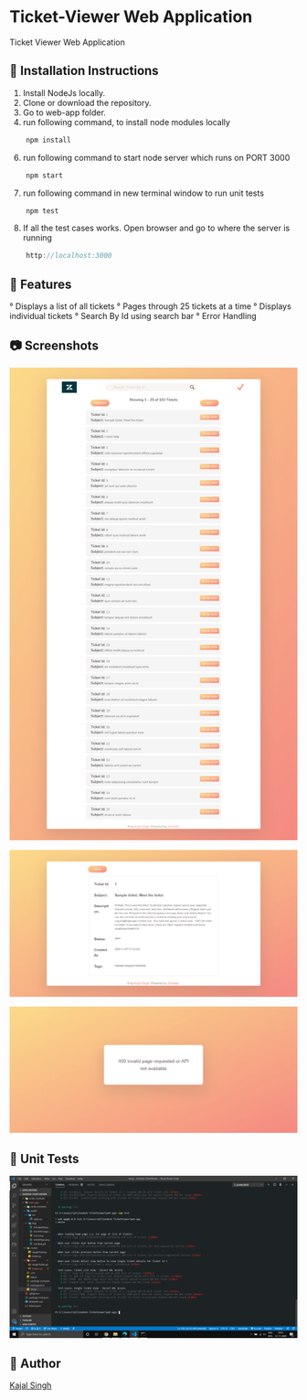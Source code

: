 # Ticket-Viewer Web Application
Ticket Viewer Web Application

## 🚀 Installation Instructions

1. Install NodeJs locally.
2. Clone or download the repository.
4. Go to web-app folder. 
5. run following command, to install node modules locally
```javascript
    npm install
```
6. run following command to start node server which runs on PORT 3000
```javascript
    npm start
```
7. run following command in new terminal window to run unit tests
```javascript
    npm test
```
8. If all the test cases works. Open browser and go to where the server is running
```javascript
    http://localhost:3000
```
## 📢 Features
° Displays a list of all tickets
° Pages through 25 tickets at a time
° Displays individual tickets
° Search By Id using search bar
° Error Handling

## 📷 Screenshots

![List View](https://github.com/kajal1106/Ticket-Viewer/blob/master/web-app/public/img/IndexPage.png "List View")

![Single Ticket View](https://github.com/kajal1106/Ticket-Viewer/blob/master/web-app/public/img/DetailedView.png "Single Ticket View")

![Error message](https://github.com/kajal1106/Ticket-Viewer/blob/master/web-app/public/img/ErrorMessage.png "Error Message")


## 🔧 Unit Tests

![Testing code](https://github.com/kajal1106/Ticket-Viewer/blob/master/web-app/public/img/TestCases.png "Unit Test")

## 🐾 Author

[Kajal Singh](https://github.com/kajal1106)
